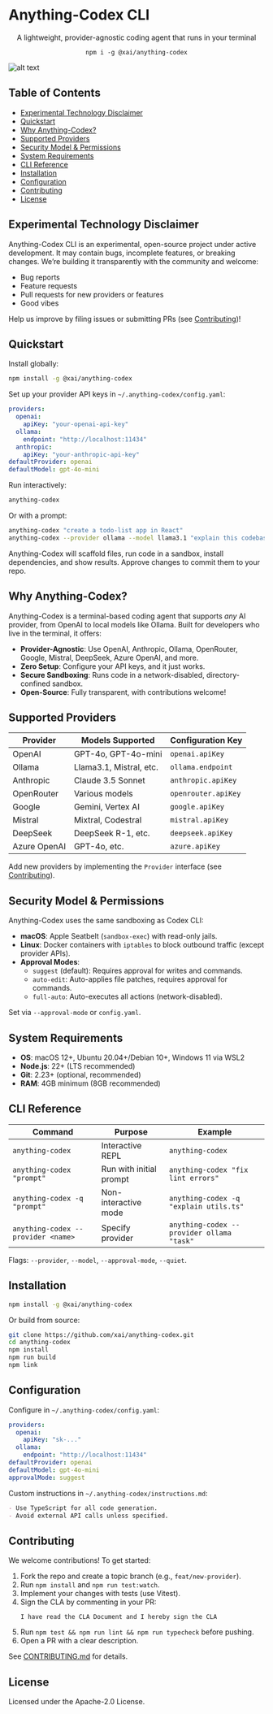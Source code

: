 # Anything-Codex CLI

<p align="center">A lightweight, provider-agnostic coding agent that runs in your terminal</p>

<p align="center"><code>npm i -g @xai/anything-codex</code></p>

![alt text](./.github/demo.gif)

## Table of Contents
- [Experimental Technology Disclaimer](#experimental-technology-disclaimer)
- [Quickstart](#quickstart)
- [Why Anything-Codex?](#why-anything-codex)
- [Supported Providers](#supported-providers)
- [Security Model & Permissions](#security-model--permissions)
- [System Requirements](#system-requirements)
- [CLI Reference](#cli-reference)
- [Installation](#installation)
- [Configuration](#configuration)
- [Contributing](#contributing)
- [License](#license)

## Experimental Technology Disclaimer

Anything-Codex CLI is an experimental, open-source project under active development. It may contain bugs, incomplete features, or breaking changes. We’re building it transparently with the community and welcome:
- Bug reports
- Feature requests
- Pull requests for new providers or features
- Good vibes

Help us improve by filing issues or submitting PRs (see [Contributing](#contributing))!

## Quickstart

Install globally:

```bash
npm install -g @xai/anything-codex
```

Set up your provider API keys in `~/.anything-codex/config.yaml`:

```yaml
providers:
  openai:
    apiKey: "your-openai-api-key"
  ollama:
    endpoint: "http://localhost:11434"
  anthropic:
    apiKey: "your-anthropic-api-key"
defaultProvider: openai
defaultModel: gpt-4o-mini
```

Run interactively:

```bash
anything-codex
```

Or with a prompt:

```bash
anything-codex "create a todo-list app in React"
anything-codex --provider ollama --model llama3.1 "explain this codebase"
```

Anything-Codex will scaffold files, run code in a sandbox, install dependencies, and show results. Approve changes to commit them to your repo.

## Why Anything-Codex?

Anything-Codex is a terminal-based coding agent that supports *any* AI provider, from OpenAI to local models like Ollama. Built for developers who live in the terminal, it offers:
- **Provider-Agnostic**: Use OpenAI, Anthropic, Ollama, OpenRouter, Google, Mistral, DeepSeek, Azure OpenAI, and more.
- **Zero Setup**: Configure your API keys, and it just works.
- **Secure Sandboxing**: Runs code in a network-disabled, directory-confined sandbox.
- **Open-Source**: Fully transparent, with contributions welcome!

## Supported Providers

| Provider      | Models Supported          | Configuration Key |
|---------------|---------------------------|-------------------|
| OpenAI        | GPT-4o, GPT-4o-mini      | `openai.apiKey`   |
| Ollama        | Llama3.1, Mistral, etc.  | `ollama.endpoint` |
| Anthropic     | Claude 3.5 Sonnet        | `anthropic.apiKey`|
| OpenRouter    | Various models           | `openrouter.apiKey`|
| Google        | Gemini, Vertex AI        | `google.apiKey`   |
| Mistral       | Mixtral, Codestral       | `mistral.apiKey`  |
| DeepSeek      | DeepSeek R-1, etc.       | `deepseek.apiKey` |
| Azure OpenAI  | GPT-4o, etc.             | `azure.apiKey`    |

Add new providers by implementing the `Provider` interface (see [Contributing](#contributing)).

## Security Model & Permissions

Anything-Codex uses the same sandboxing as Codex CLI:
- **macOS**: Apple Seatbelt (`sandbox-exec`) with read-only jails.
- **Linux**: Docker containers with `iptables` to block outbound traffic (except provider APIs).
- **Approval Modes**:
  - `suggest` (default): Requires approval for writes and commands.
  - `auto-edit`: Auto-applies file patches, requires approval for commands.
  - `full-auto`: Auto-executes all actions (network-disabled).

Set via `--approval-mode` or `config.yaml`.

## System Requirements

- **OS**: macOS 12+, Ubuntu 20.04+/Debian 10+, Windows 11 via WSL2
- **Node.js**: 22+ (LTS recommended)
- **Git**: 2.23+ (optional, recommended)
- **RAM**: 4GB minimum (8GB recommended)

## CLI Reference

| Command                              | Purpose                           | Example                                      |
|--------------------------------------|-----------------------------------|----------------------------------------------|
| `anything-codex`                     | Interactive REPL                  | `anything-codex`                             |
| `anything-codex "prompt"`            | Run with initial prompt           | `anything-codex "fix lint errors"`           |
| `anything-codex -q "prompt"`         | Non-interactive mode              | `anything-codex -q "explain utils.ts"`       |
| `anything-codex --provider <name>`   | Specify provider                  | `anything-codex --provider ollama "task"`    |

Flags: `--provider`, `--model`, `--approval-mode`, `--quiet`.

## Installation

```bash
npm install -g @xai/anything-codex
```

Or build from source:

```bash
git clone https://github.com/xai/anything-codex.git
cd anything-codex
npm install
npm run build
npm link
```

## Configuration

Configure in `~/.anything-codex/config.yaml`:

```yaml
providers:
  openai:
    apiKey: "sk-..."
  ollama:
    endpoint: "http://localhost:11434"
defaultProvider: openai
defaultModel: gpt-4o-mini
approvalMode: suggest
```

Custom instructions in `~/.anything-codex/instructions.md`:

```markdown
- Use TypeScript for all code generation.
- Avoid external API calls unless specified.
```

## Contributing

We welcome contributions! To get started:
1. Fork the repo and create a topic branch (e.g., `feat/new-provider`).
2. Run `npm install` and `npm run test:watch`.
3. Implement your changes with tests (use Vitest).
4. Sign the CLA by commenting in your PR:
   ```
   I have read the CLA Document and I hereby sign the CLA
   ```
5. Run `npm test && npm run lint && npm run typecheck` before pushing.
6. Open a PR with a clear description.

See [CONTRIBUTING.md](./CONTRIBUTING.md) for details.

## License

Licensed under the Apache-2.0 License.

